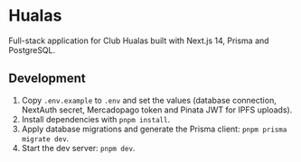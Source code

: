 # Hualas

Full-stack application for Club Hualas built with Next.js 14, Prisma and PostgreSQL.

## Development

1. Copy `.env.example` to `.env` and set the values (database connection, NextAuth secret, Mercadopago token and Pinata JWT for IPFS uploads).
2. Install dependencies with `pnpm install`.
3. Apply database migrations and generate the Prisma client: `pnpm prisma migrate dev`.
4. Start the dev server: `pnpm dev`.
